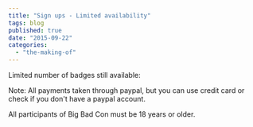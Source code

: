 ```yaml
---
title: "Sign ups - Limited availability"
tags: blog
published: true
date: "2015-09-22"
categories: 
  - "the-making-of"
---
```


Limited number of badges still available:

Note: All payments taken through paypal, but you can use credit card or check if you don't have a paypal account.

All participants of Big Bad Con must be 18 years or older.
